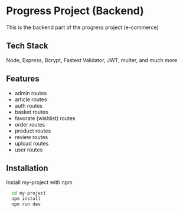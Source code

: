 
# Progress Project (Backend)

This is the backend part of the progress project (e-commerce)


## Tech Stack

Node, Express, Bcrypt, Fastest Validator, JWT, multer, and much more


## Features

- admin routes
- article routes
- auth routes
- basket routes
- favorate (wishlist) routes
- order routes
- product routes
- review routes
- upload routes
- user routes


## Installation

Install my-project with npm

```bash
  cd my-project
  npm install
  npm run dev
```
    